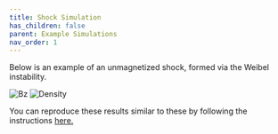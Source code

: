 ```yaml
---
title: Shock Simulation
has_children: false
parent: Example Simulations
nav_order: 1
---
```

Below is an example of an unmagnetized shock, formed via the Weibel instability.

![Bz](https://ntoles.github.io/tristan-mp-pitp/assets/sample_shockBz.jpg)
![Density](https://ntoles.github.io/tristan-mp-pitp/assets/sample_shock_dens.jpg)

You can reproduce these results similar to these by following the instructions [here.](~/GettingStarted/running-your-first-Tristan-MP-simulation)
